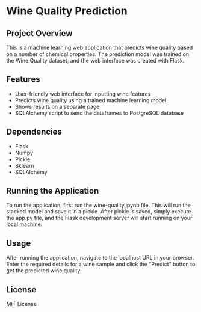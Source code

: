 # Wine Quality Prediction

## Project Overview
This is a machine learning web application that predicts wine quality based on a number of chemical properties. The prediction model was trained on the Wine Quality dataset, and the web interface was created with Flask.

## Features

- User-friendly web interface for inputting wine features
- Predicts wine quality using a trained machine learning model
- Shows results on a separate page
- SQLAlchemy script to send the dataframes to PostgreSQL database

## Dependencies

- Flask
- Numpy
- Pickle
- Sklearn
- SQLAlchemy

## Running the Application
To run the application, first run the wine-quality.jpynb file. This will run the stacked model and save it in a pickle. After pickle is saved, simply execute the app.py file, and the Flask development server will start running on your local machine.

## Usage
After running the application, navigate to the localhost URL in your browser. Enter the required details for a wine sample and click the "Predict" button to get the predicted wine quality.

## License
MIT License


